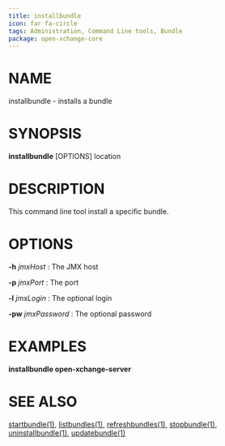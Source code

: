 ```yaml
---
title: installbundle
icon: far fa-circle
tags: Administration, Command Line tools, Bundle
package: open-xchange-core
---
```


# NAME

installbundle - installs a bundle

# SYNOPSIS

**installbundle** [OPTIONS] location


# DESCRIPTION

This command line tool install a specific bundle.

# OPTIONS

**-h** *jmxHost*
: The JMX host

**-p** *jmxPort*
: The port

**-l** *jmxLogin*
: The optional login
 
**-pw** *jmxPassword*
: The optional password

# EXAMPLES

**installbundle open-xchange-server**


# SEE ALSO

[startbundle(1)](startbundle.html), [listbundles(1)](listbundles.html), [refreshbundles(1)](refreshbundles.html), [stopbundle(1)](stopbundle.html), [uninstallbundle(1)](uninstallbundle.html), [updatebundle(1)](updatebundle.html)